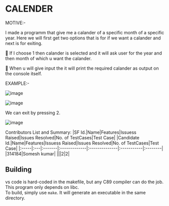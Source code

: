 # CALENDER
MOTIVE:-

I made a programm that give me a calander of a specific month of a specific year. Here we will first get two options that is for if we want a calander and next is for exiting.

 If I choose 1 then calander is selected and it will ask user for the year and then month of which u want the calander.

 When u will give input the it will print the required calander as output on the console itself.

EXAMPLE:-

![image](https://user-images.githubusercontent.com/86590548/125452833-9075ce23-dd8c-4f36-b62f-5706b83c098b.png)

![image](https://user-images.githubusercontent.com/86590548/125452911-22c64b1f-dedc-4725-9a4b-d537ee0621e6.png)

We can exit by pressing 2.

![image](https://user-images.githubusercontent.com/86590548/125452964-b91d6714-d35f-4e46-a488-4f6d151ab9f5.png)

  

Contributors List and Summary:
|SF Id.|Name|Features|Issuess Raised|Issues Resolved|No. of TestCases|Test Case|
|Candidate Id.|Name|Features|Issuess Raised|Issues Resolved|No. of TestCases|Test Case|
|:-----|:---|:-------|:-------------|:--------------|:-----------|:--------|
|314184|Somesh kumar| |||2|2|
## Building
vs code is hard-coded in the makefile, but any C89 compiler can do the job.  
This program only depends on libc.  
To build, simply use `make`. It will generate an executable in the same
directory.
